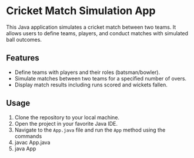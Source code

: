 # Cricket Match Simulation App

This Java application simulates a cricket match between two teams. It allows users to define teams, players, and conduct matches with simulated ball outcomes.

## Features

- Define teams with players and their roles (batsman/bowler).
- Simulate matches between two teams for a specified number of overs.
- Display match results including runs scored and wickets fallen.

## Usage

1. Clone the repository to your local machine.
2. Open the project in your favorite Java IDE.
3. Navigate to the `App.java` file and run the `App` method using the commands
4. javac App.java
5. java App

